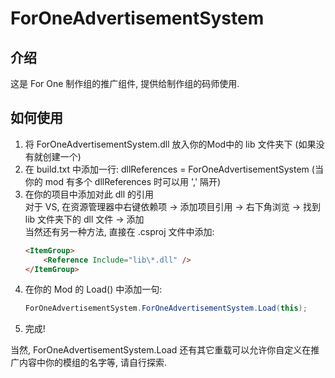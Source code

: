 # ForOneAdvertisementSystem
 
## 介绍
 这是 For One 制作组的推广组件, 提供给制作组的码师使用.

## 如何使用

1. 将 ForOneAdvertisementSystem.dll 放入你的Mod中的 lib 文件夹下 (如果没有就创建一个)
2. 在 build.txt 中添加一行: dllReferences = ForOneAdvertisementSystem  (当你的 mod 有多个 dllReferences 时可以用 ',' 隔开)
3. 在你的项目中添加对此 dll 的引用<br/>
	对于 VS, 在资源管理器中右键依赖项 -> 添加项目引用 -> 右下角浏览 -> 找到 lib 文件夹下的 dll 文件 -> 添加<br/>
	当然还有另一种方法, 直接在 .csproj 文件中添加:
	```HTML
	<ItemGroup>
		<Reference Include="lib\*.dll" />
	</ItemGroup>
	```
4. 在你的 Mod 的 Load() 中添加一句:
	```C#
	ForOneAdvertisementSystem.ForOneAdvertisementSystem.Load(this);
	```
5. 完成!

 当然, ForOneAdvertisementSystem.Load 还有其它重载可以允许你自定义在推广内容中你的模组的名字等, 请自行探索.
